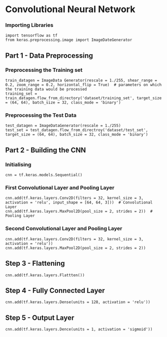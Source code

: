 # Convolutional Neural Network
### Importing Libraries
```
import tensorflow as tf
from keras.preprocessing.image import ImageDateGenerator
```

## Part 1 - Data Preprocessing
### Preprocessing the Training set
```
train_datagen = ImageData Generator(rescale = 1./255, shear_range = 0.2, zoom_range = 0.2, horizontal_flip = True)  # parameters on which the training data would be processed
training_set = train_datagen.flow_from_directory('dataset/training_set', target_size = (64, 64), batch_size = 32, class_mode = 'binary')
```

### Preprocessing the Test Data
```
test_datagen = ImageDataGenerator(rescale = 1./255)
test_set = test_datagen.flow_from_directroy('dataset/test_set', target_size = (64, 64), batch_size = 32, class_mode = 'binary')
```

## Part 2 - Building the CNN
### Initialising
```
cnn = tf.keras.models.Sequential()
```

### First Convolutional Layer and Pooling Layer
```
cnn.add(tf.keras.layers.Conv2D(filters = 32, kernel_size = 3, activation = 'relu', input_shape = [64, 64, 3]))  # Convolutional Layer
cnn.add(tf.keras.layers.MaxPool2D(pool_size = 2, strides = 2))  # Pooling Layer
```

### Second Convolutional Layer and Pooling Layer
```
cnn.add(tf.keras.layers.Conv2D(filters = 32, kernel_size = 3, activation = 'relu'))
cnn.add(tf.keras.layers.MaxPool2D(pool_size = 2, strides = 2))
```
## Step 3 - Flattening
```
cnn.add(tf.keras.layers.Flattten())
```

## Step 4 - Fully Connected Layer
```
cnn.add(tf.keras.layers.Dense(units = 128, activation = 'relu'))
```

## Step 5 - Output Layer
```
cnn.add(tf.keras.layers.Dence(units = 1, activation = 'sigmoid'))
```
